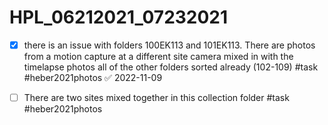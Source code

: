 # HPL_06212021_07232021

- [x] there is an issue with folders 100EK113 and 101EK113. There are photos from a motion capture at a different site camera mixed in with the timelapse photos all of the other folders sorted already (102-109) #task #heber2021photos ✅ 2022-11-09
- [ ] There are two sites mixed together in this collection folder #task #heber2021photos 



